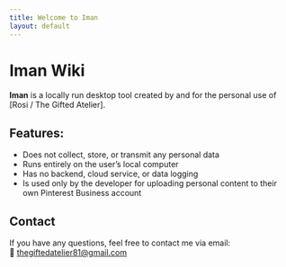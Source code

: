 ```yaml
---
title: Welcome to Iman
layout: default
---
```


# Iman Wiki

**Iman** is a locally run desktop tool created by and for the personal use of [Rosi / The Gifted Atelier].

## Features:
* Does not collect, store, or transmit any personal data  
* Runs entirely on the user’s local computer  
* Has no backend, cloud service, or data logging  
* Is used only by the developer for uploading personal content to their own Pinterest Business account  

## Contact  
If you have any questions, feel free to contact me via email:  
📧 [thegiftedatelier81@gmail.com](mailto:thegiftedatelier81@gmail.com)
